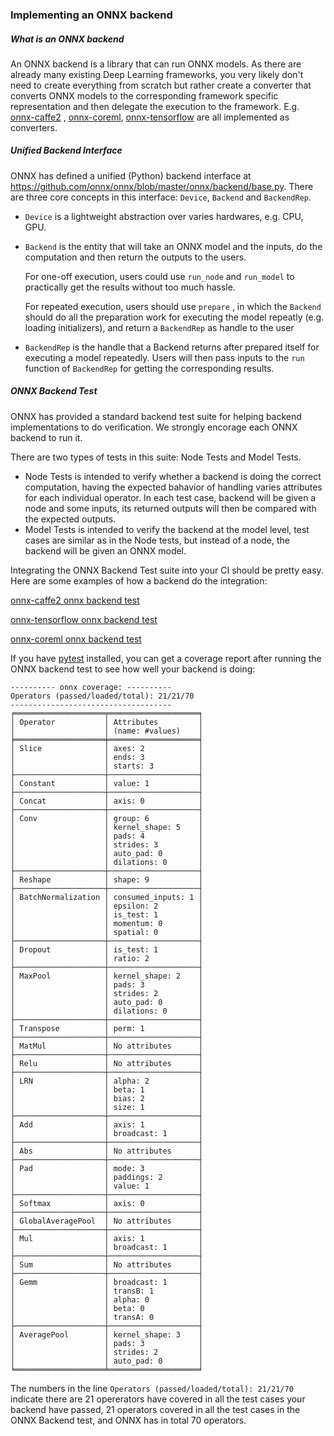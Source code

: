 ### Implementing an ONNX backend

##### What is an ONNX backend

An ONNX backend is a library that can run ONNX models. As there are already many existing Deep Learning frameworks, you very likely don't need to create everything from scratch but rather create a converter that converts ONNX models to the corresponding framework specific representation and then delegate the execution to the framework. E.g. [onnx-caffe2](https://github.com/onnx/onnx-caffe2) , [onnx-coreml](https://github.com/onnx/onnx-coreml), [onnx-tensorflow](https://github.com/onnx/onnx-tensorflow) are all implemented as converters.

##### Unified Backend Interface

ONNX has defined a unified (Python) backend interface at https://github.com/onnx/onnx/blob/master/onnx/backend/base.py. There are three core concepts in this interface: `Device`, `Backend` and `BackendRep`.

- `Device` is a lightweight abstraction over varies hardwares, e.g. CPU, GPU.

- `Backend` is the entity that will take an ONNX model and the inputs, do the computation and then return the outputs to the users.

  For one-off execution, users could use `run_node` and `run_model` to practically get the results without too much hassle.

  For repeated execution, users should use `prepare` , in which the `Backend` should do all the preparation work for executing the model repeatly (e.g. loading initializers), and return a `BackendRep` as handle to the user

- `BackendRep` is the handle that a Backend returns after prepared itself for executing a model repeatedly. Users will then pass inputs to the `run` function of `BackendRep` for getting the corresponding results.

##### ONNX Backend Test

ONNX has provided a standard backend test suite for helping backend implementations to do verification. We strongly encorage each ONNX backend to run it.

There are two types of tests in this suite: Node Tests and Model Tests.

- Node Tests is intended to verify whether a backend is doing the correct computation, having the expected bahavior of handling varies attributes for each individual operator. In each test case, backend will be given a node and some inputs, its returned outputs will then be compared with the expected outputs.
- Model Tests is intended to verify the backend at the model level, test cases are similar as in the Node tests, but instead of a node, the backend will be given an ONNX model.

Integrating the ONNX Backend Test suite into your CI should be pretty easy. Here are some examples of how a backend do the integration:

[onnx-caffe2 onnx backend test](https://github.com/onnx/onnx-caffe2/blob/master/tests/onnx_backend_test.py)

[onnx-tensorflow onnx backend test](https://github.com/onnx/onnx-tensorflow/blob/master/test/onnx_backend_test.py)

[onnx-coreml onnx backend test](https://github.com/onnx/onnx-coreml/blob/master/tests/onnx_backend_test.py)

If you have [pytest](https://docs.pytest.org/en/latest/) installed, you can get a coverage report after running the ONNX backend test to see how well your backend is doing:

```
---------- onnx coverage: ----------
Operators (passed/loaded/total): 21/21/70
------------------------------------
╒════════════════════╤════════════════════╕
│ Operator           │ Attributes         │
│                    │ (name: #values)    │
╞════════════════════╪════════════════════╡
│ Slice              │ axes: 2            │
│                    │ ends: 3            │
│                    │ starts: 3          │
├────────────────────┼────────────────────┤
│ Constant           │ value: 1           │
├────────────────────┼────────────────────┤
│ Concat             │ axis: 0            │
├────────────────────┼────────────────────┤
│ Conv               │ group: 6           │
│                    │ kernel_shape: 5    │
│                    │ pads: 4            │
│                    │ strides: 3         │
│                    │ auto_pad: 0        │
│                    │ dilations: 0       │
├────────────────────┼────────────────────┤
│ Reshape            │ shape: 9           │
├────────────────────┼────────────────────┤
│ BatchNormalization │ consumed_inputs: 1 │
│                    │ epsilon: 2         │
│                    │ is_test: 1         │
│                    │ momentum: 0        │
│                    │ spatial: 0         │
├────────────────────┼────────────────────┤
│ Dropout            │ is_test: 1         │
│                    │ ratio: 2           │
├────────────────────┼────────────────────┤
│ MaxPool            │ kernel_shape: 2    │
│                    │ pads: 3            │
│                    │ strides: 2         │
│                    │ auto_pad: 0        │
│                    │ dilations: 0       │
├────────────────────┼────────────────────┤
│ Transpose          │ perm: 1            │
├────────────────────┼────────────────────┤
│ MatMul             │ No attributes      │
├────────────────────┼────────────────────┤
│ Relu               │ No attributes      │
├────────────────────┼────────────────────┤
│ LRN                │ alpha: 2           │
│                    │ beta: 1            │
│                    │ bias: 2            │
│                    │ size: 1            │
├────────────────────┼────────────────────┤
│ Add                │ axis: 1            │
│                    │ broadcast: 1       │
├────────────────────┼────────────────────┤
│ Abs                │ No attributes      │
├────────────────────┼────────────────────┤
│ Pad                │ mode: 3            │
│                    │ paddings: 2        │
│                    │ value: 1           │
├────────────────────┼────────────────────┤
│ Softmax            │ axis: 0            │
├────────────────────┼────────────────────┤
│ GlobalAveragePool  │ No attributes      │
├────────────────────┼────────────────────┤
│ Mul                │ axis: 1            │
│                    │ broadcast: 1       │
├────────────────────┼────────────────────┤
│ Sum                │ No attributes      │
├────────────────────┼────────────────────┤
│ Gemm               │ broadcast: 1       │
│                    │ transB: 1          │
│                    │ alpha: 0           │
│                    │ beta: 0            │
│                    │ transA: 0          │
├────────────────────┼────────────────────┤
│ AveragePool        │ kernel_shape: 3    │
│                    │ pads: 3            │
│                    │ strides: 2         │
│                    │ auto_pad: 0        │
╘════════════════════╧════════════════════╛
```

The numbers in the line `Operators (passed/loaded/total): 21/21/70` indicate there are 21 opererators have covered in all the test cases your backend have passed, 21 operators covered in all the test cases in the ONNX Backend test, and ONNX has in total 70 operators.
